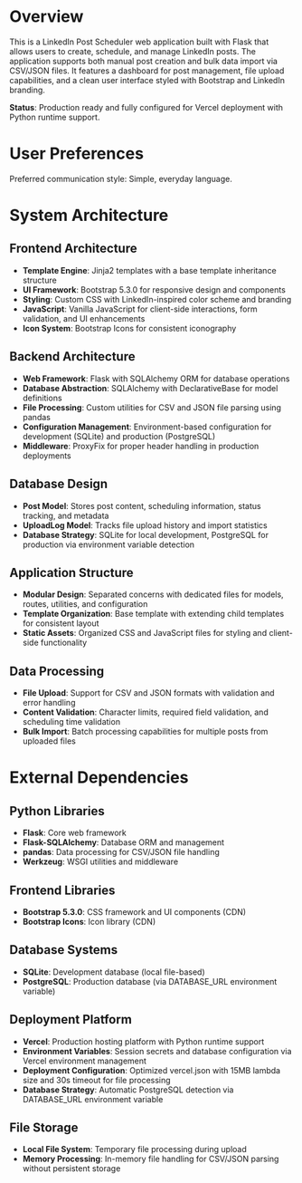 # Overview

This is a LinkedIn Post Scheduler web application built with Flask that allows users to create, schedule, and manage LinkedIn posts. The application supports both manual post creation and bulk data import via CSV/JSON files. It features a dashboard for post management, file upload capabilities, and a clean user interface styled with Bootstrap and LinkedIn branding.

**Status**: Production ready and fully configured for Vercel deployment with Python runtime support.

# User Preferences

Preferred communication style: Simple, everyday language.

# System Architecture

## Frontend Architecture
- **Template Engine**: Jinja2 templates with a base template inheritance structure
- **UI Framework**: Bootstrap 5.3.0 for responsive design and components
- **Styling**: Custom CSS with LinkedIn-inspired color scheme and branding
- **JavaScript**: Vanilla JavaScript for client-side interactions, form validation, and UI enhancements
- **Icon System**: Bootstrap Icons for consistent iconography

## Backend Architecture
- **Web Framework**: Flask with SQLAlchemy ORM for database operations
- **Database Abstraction**: SQLAlchemy with DeclarativeBase for model definitions
- **File Processing**: Custom utilities for CSV and JSON file parsing using pandas
- **Configuration Management**: Environment-based configuration for development (SQLite) and production (PostgreSQL)
- **Middleware**: ProxyFix for proper header handling in production deployments

## Database Design
- **Post Model**: Stores post content, scheduling information, status tracking, and metadata
- **UploadLog Model**: Tracks file upload history and import statistics
- **Database Strategy**: SQLite for local development, PostgreSQL for production via environment variable detection

## Application Structure
- **Modular Design**: Separated concerns with dedicated files for models, routes, utilities, and configuration
- **Template Organization**: Base template with extending child templates for consistent layout
- **Static Assets**: Organized CSS and JavaScript files for styling and client-side functionality

## Data Processing
- **File Upload**: Support for CSV and JSON formats with validation and error handling
- **Content Validation**: Character limits, required field validation, and scheduling time validation
- **Bulk Import**: Batch processing capabilities for multiple posts from uploaded files

# External Dependencies

## Python Libraries
- **Flask**: Core web framework
- **Flask-SQLAlchemy**: Database ORM and management
- **pandas**: Data processing for CSV/JSON file handling
- **Werkzeug**: WSGI utilities and middleware

## Frontend Libraries
- **Bootstrap 5.3.0**: CSS framework and UI components (CDN)
- **Bootstrap Icons**: Icon library (CDN)

## Database Systems
- **SQLite**: Development database (local file-based)
- **PostgreSQL**: Production database (via DATABASE_URL environment variable)

## Deployment Platform
- **Vercel**: Production hosting platform with Python runtime support
- **Environment Variables**: Session secrets and database configuration via Vercel environment management
- **Deployment Configuration**: Optimized vercel.json with 15MB lambda size and 30s timeout for file processing
- **Database Strategy**: Automatic PostgreSQL detection via DATABASE_URL environment variable

## File Storage
- **Local File System**: Temporary file processing during upload
- **Memory Processing**: In-memory file handling for CSV/JSON parsing without persistent storage